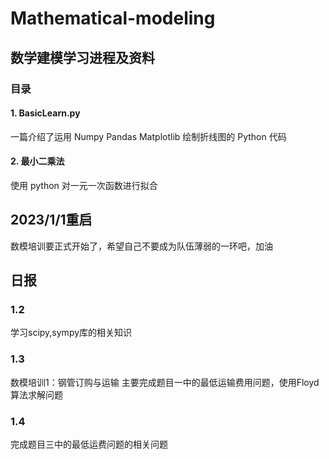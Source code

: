 # Mathematical-modeling
## 数学建模学习进程及资料
### 目录
#### 1. BasicLearn.py
一篇介绍了运用 Numpy Pandas Matplotlib 绘制折线图的 Python 代码
#### 2. 最小二乘法 
使用 python 对一元一次函数进行拟合

## 2023/1/1重启
数模培训要正式开始了，希望自己不要成为队伍薄弱的一环吧，加油

## 日报
### 1.2
学习scipy,sympy库的相关知识
### 1.3
数模培训1：钢管订购与运输
主要完成题目一中的最低运输费用问题，使用Floyd算法求解问题
### 1.4
完成题目三中的最低运费问题的相关问题
